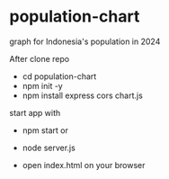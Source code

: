 # population-chart
graph for Indonesia's population in 2024

After clone repo
- cd population-chart
- npm init -y
- npm install express cors chart.js

start app with 
- npm start 
or 
- node server.js

- open index.html on your browser
